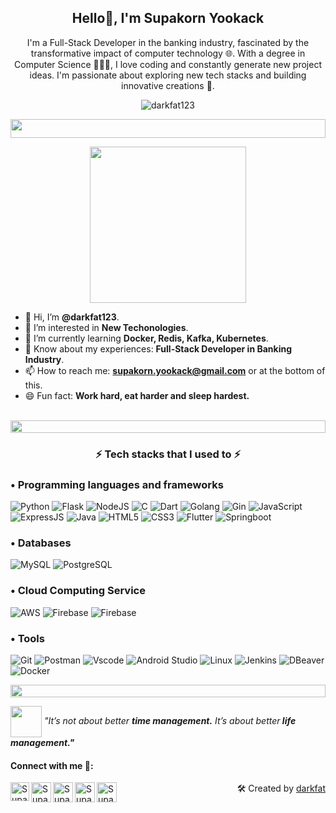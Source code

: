 
<h2 align="center">Hello👋, I'm Supakorn Yookack</h2>
<p align="center">I'm a Full-Stack Developer in the banking industry, fascinated by the transformative impact of computer technology 🌐. With a degree in Computer Science 👨🏻‍🎓, I love coding and constantly generate new project ideas. I'm passionate about exploring new tech stacks and building innovative creations 🚀.</p>
<p align="center"> 
<img src="https://komarev.com/ghpvc/?username=darkfat123&label=Profile%20views&color=0e75b6&style=flat" alt="darkfat123" /> 
</p>
<img src="https://i.imgur.com/dBaSKWF.gif" height="30" width="100%">

<p align="center">
<img src="https://media.tenor.com/I3RjM4xQO0kAAAAi/monitors-typing.gif"  height="250px"></p>

- 👋 Hi, I’m **@darkfat123**.
- 👀 I’m interested in **New Techonologies**.
- 🌱 I’m currently learning **Docker, Redis, Kafka, Kubernetes**.
- 💞️ Know about my experiences: **Full-Stack Developer in Banking Industry**.
- 📫 How to reach me: **supakorn.yookack@gmail.com** or at the bottom of this.
- 😄 Fun fact: **Work hard, eat harder and sleep hardest.**
</br>
<img src="https://i.imgur.com/dBaSKWF.gif" height="20" width="100%">

<h3 align="center">⚡ Tech stacks that I used to ⚡</h3>
<h3>• Programming languages and frameworks</h3>

![Python](https://img.shields.io/badge/python-3670A0?style=for-the-badge&logo=python&logoColor=ffdd54)
![Flask](https://img.shields.io/badge/flask-402B3A?style=for-the-badge&logo=flask&logoColor=white)
![NodeJS](https://img.shields.io/badge/node.js-6DA55F?style=for-the-badge&logo=node.js&logoColor=white)
![C](https://img.shields.io/badge/C-00599C?style=for-the-badge&logo=c&logoColor=white)
![Dart](https://img.shields.io/badge/Dart-0175C2?style=for-the-badge&logo=dart&logoColor=white)
![Golang](https://img.shields.io/badge/Go(Golang)-00ADD8?style=for-the-badge&logo=go&logoColor=white)
![Gin](https://img.shields.io/badge/Gin-102E50?style=for-the-badge&logo=gin&logoColor=white)
![JavaScript](https://img.shields.io/badge/JavaScript-F7DF1E?style=for-the-badge&logo=javascript&logoColor=black)
![ExpressJS](https://img.shields.io/badge/express.js-638889?style=for-the-badge&logo=express&logoColor=white)
![Java](https://img.shields.io/badge/java-%23ED8B00.svg?style=for-the-badge&logo=openjdk&logoColor=white)
![HTML5](https://img.shields.io/badge/HTML5-E34F26?style=for-the-badge&logo=html5&logoColor=white)
![CSS3](https://img.shields.io/badge/CSS3-1572B6?style=for-the-badge&logo=css3&logoColor=white)
![Flutter](https://img.shields.io/badge/Flutter-02569B?style=for-the-badge&logo=flutter&logoColor=white)
![Springboot](https://img.shields.io/badge/Springboot-6DB33F?style=for-the-badge&logo=spring&logoColor=white)

<h3>• Databases</h3>

![MySQL](https://img.shields.io/badge/MySQL-00000F?style=for-the-badge&logo=mysql&logoColor=orange)
![PostgreSQL](https://img.shields.io/badge/PostgreSQL-316192?style=for-the-badge&logo=postgresql&logoColor=white)

<h3>• Cloud Computing Service</h3>

![AWS](https://img.shields.io/badge/AWS-000.svg?style=for-the-badge&logo=amazon&logoColor=white)
![Firebase](https://img.shields.io/badge/Firebase-red?style=for-the-badge&logo=firebase&logoColor=ffca28)
![Firebase](https://img.shields.io/badge/Render-white?style=for-the-badge&logo=render&logoColor=purple)

<h3>• Tools</h3>

![Git](https://img.shields.io/badge/GIT-E44C30?style=for-the-badge&logo=git&logoColor=white)
![Postman](https://img.shields.io/badge/Postman-orange?style=for-the-badge&logo=postman&logoColor=white)
![Vscode](https://img.shields.io/badge/Vscode-007ACC?style=for-the-badge&logo=visual-studio-code&logoColor=white)
![Android Studio](https://img.shields.io/badge/Android_Studio-3DDC84?style=for-the-badge&logo=android-studio&logoColor=white)
![Linux](https://img.shields.io/badge/Linux-grey?style=for-the-badge&logo=linux&logoColor=yellow)
![Jenkins](https://img.shields.io/badge/Jenkins-white?style=for-the-badge&logo=jenkins&logoColor=red)
![DBeaver](https://img.shields.io/badge/DBeaver-068DA9?style=for-the-badge&logo=dbeaver&logoColor=ECF8F9)
![Docker](https://img.shields.io/badge/Docker-white?style=for-the-badge&logo=docker)

<img src="https://i.imgur.com/dBaSKWF.gif" height="20" width="100%">

<img align="center" src="https://media.tenor.com/_PGkN2EwyDIAAAAi/zeitersparnis-zu-sp%C3%A4t.gif" height="50px"> <em> "It’s not about better <b>time management.</b> It’s about better<b> life management."</b></em>
<h4> Connect with me 🎊: </h4>
  <a href="https://www.linkedin.com/in/supakorn-yookack-39a730289/">
   <img align="left" alt="Supakorn Yookack | Linkedin" width="30px" src="https://www.vectorlogo.zone/logos/linkedin/linkedin-icon.svg" />
  </a>
  <a href="mailto:supakorn.yookack@gmail.com">
    <img align="left" alt="Supakorn Yookack | Gmail" width="32px" src="https://www.vectorlogo.zone/logos/gmail/gmail-icon.svg" />
  </a>
  <a href="https://medium.com/@yookack_s">
    <img align="left" alt="Supakorn Yookack | Medium" width="32px" src="https://www.vectorlogo.zone/logos/medium/medium-tile.svg" />
  </a>
   <a href="https://www.facebook.com/supakorn.yookaek/">
    <img align="left" alt="Supakorn Yookack | Facebook" width="32px" src="https://www.vectorlogo.zone/logos/facebook/facebook-tile.svg" />
  </a>
   <a href="https://github.com/darkfat123">
    <img align="left" alt="Supakorn Yookack | Github" width="32px" src="https://www.vectorlogo.zone/logos/github/github-tile.svg" />
  </a>
  <p align="right" >🛠️ Created by <a href="https://github.com/darkfat123">darkfat</a></p>
<br>

<!---
darkfat123/darkfat123 is a ✨ special ✨ repository because its `README.md` (this file) appears on your GitHub profile.
You can click the Preview link to take a look at your changes.
--->
